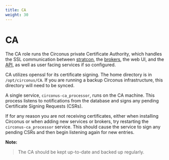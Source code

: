 ```yaml
---
title: CA
weight: 30
---
```


# CA

The CA role runs the Circonus private Certificate Authority, which handles the SSL communication between [stratcon](/circonus/on-premises/roles-services/stratcon), the [brokers](/circonus/on-premises/roles-services/broker), the web UI, and the [API](/circonus/on-premises/roles-services/api), as well as user facing services if so configured.

CA utilizes openssl for its certificate signing. The home directory is in `/opt/circonus/CA`. If you are running a backup Circonus infrastructure, this directory will need to be synced.

A single service, `circonus-ca_processor`, runs on the CA machine.  This process listens to notifications from the database and signs any pending Certificate Signing Requests (CSRs).

If for any reason you are not receiving certificates, either when installing Circonus or when adding new services or brokers, try restarting the `circonus-ca_processor` service. This should cause the service to sign any pending CSRs and then begin listening again for new entries.

**Note:**
> The CA should be kept up-to-date and backed up regularly.
